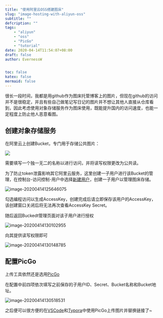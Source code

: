 ```yaml
---
title: "使用阿里云OSS搭建图床"
slug: "image-hosting-with-aliyun-oss"
subtitle: ""
defcription: ""
tags:
    - "aliyun"
    - "oss"
    - "PicGo"
    - "tutorial"
date: 2020-04-14T11:54:07+08:00
draft: false
author: EvernessW


toc: false
katex: false
mermaid: false
---
```


很长一段时间，我都是用github作为图床托管博客上的图片，但现在github的访问并不是很稳定，并且有些自己做笔记写日记的图片并不想让其他人直接从仓库看到，因此考虑使用对象存储服务作为图床使用，既能提升国内的访问速度，也能一定程度上防止他人恶意看图。

## 创建对象存储服务

在阿里云上创建Bucket，专门用于存储公共图片：

![](https://awesome-image.oss-cn-beijing.aliyuncs.com/20200414124842.png)

需要填写一个独一无二的名称以进行访问，并将读写权限更改为公共读。

为了防止token泄露影响其它阿里云服务，这里创建一子用户进行该Bucket的管理，在控制台-访问控制-用户中选择[新建用户](https://ram.console.aliyun.com/users/new)，创建一子用户以管理图床存储。

![image-20200414125646075](https://awesome-image.oss-cn-beijing.aliyuncs.com/20200414125650.png)

勾选编程访问以生成AccessKey，创建完成后请立即保存该用户的AccessKey，该创建窗口关闭后将无法再次查看AccessKey Secret。

随后返回Buckedt管理页面对该子用户进行授权

![image-20200414130102955](https://awesome-image.oss-cn-beijing.aliyuncs.com/20200414130105.png)

向其提供读写权限即可

![image-20200414130148785](https://awesome-image.oss-cn-beijing.aliyuncs.com/20200414130149.png)

## 配置PicGo

上传工具依然还是选用[PicGo](https://picgo.github.io/PicGo-Doc/)

在配置中前四项依次填写之前保存的子用户ID、Secret、Bucket名称和Bucket地址。

![image-20200414130518531](https://awesome-image.oss-cn-beijing.aliyuncs.com/20200414130519.png)

之后便可以很方便的在[VSCode](https://marketplace.visualstudio.com/items?itemName=Spades.vs-picgo)和[Typora](https://support.typora.io/Upload-Image/#picgoapp-chinese-language-only)中使用PicGo上传图片并替换链接了~